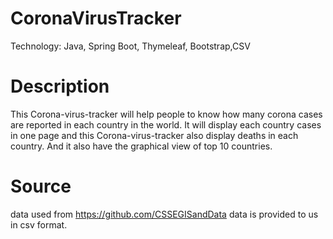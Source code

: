 # CoronaVirusTracker
Technology: Java, Spring Boot,  Thymeleaf, Bootstrap,CSV 

# Description
This Corona-virus-tracker will help people to know how many corona cases are reported in each country in the world. It will display each country cases in one page and this Corona-virus-tracker also display deaths in each country. And it also have the graphical view of top 10 countries.
# Source
data used from https://github.com/CSSEGISandData data is provided to us in csv format.
